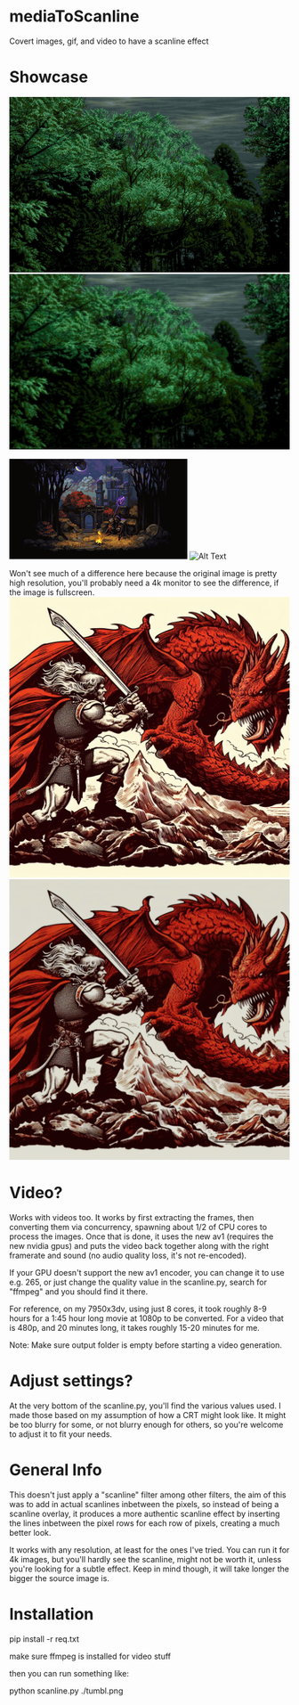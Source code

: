 # mediaToScanline
Covert images, gif, and video to have a scanline effect

# Showcase
![Alt Text](tumbl.png)
![Alt Text](output/tumbl-crt.png)

![Alt Text](campfire.gif)
![Alt Text](output/campfire-crt.gif)

Won't see much of a difference here because the original image is pretty high resolution, you'll probably need a 4k monitor to see the difference, if the image is fullscreen.
![Alt Text](fighting-dragon.jpg)
![Alt Text](output/fighting-dragon-crt.jpg)


# Video?
Works with videos too. It works by first extracting the frames, then converting them via concurrency, spawning about 1/2 of CPU cores to process the images.
Once that is done, it uses the new av1 (requires the new nvidia gpus) and puts the video back together along with the right framerate and sound (no audio quality loss, it's not re-encoded).

If your GPU doesn't support the new av1 encoder, you can change it to use e.g. 265, or just change the quality value in the scanline.py, search for "ffmpeg" and you should find it there.

For reference, on my 7950x3dv, using just 8 cores, it took roughly 8-9 hours for a 1:45 hour long movie at 1080p to be converted. For a video that is 480p, and 20 minutes long, it takes roughly 15-20 minutes for me.

Note: Make sure output folder is empty before starting a video generation.

# Adjust settings?
At the very bottom of the scanline.py, you'll find the various values used. I made those based on my assumption of how a CRT might look like. It might be too blurry for some, or not blurry enough for others, so you're welcome to adjust it to fit your needs.

# General Info
This doesn't just apply a "scanline" filter among other filters, the aim of this was to add in actual scanlines inbetween the pixels, so instead of being a scanline overlay, it produces a more authentic scanline effect by inserting the lines inbetween the pixel rows for each row of pixels, creating a much better look.

It works with any resolution, at least for the ones I've tried. You can run it for 4k images, but you'll hardly see the scanline, might not be worth it, unless you're looking for a subtle effect.
Keep in mind though, it will take longer the bigger the source image is.

# Installation
pip install -r req.txt

make sure ffmpeg is installed for video stuff

then you can run something like:

python scanline.py ./tumbl.png
